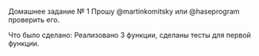 Домашнее задание № 1
Прошу @martinkomitsky или @haseprogram проверить его.

Что было сделано: Реализовано 3 функции, сделаны тесты для первой функции.
